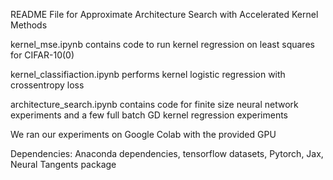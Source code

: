 
README File for Approximate Architecture Search with Accelerated Kernel Methods

kernel_mse.ipynb contains code to run kernel regression on least squares for CIFAR-10(0)

kernel_classifiaction.ipynb performs kernel logistic regression with crossentropy loss

architecture_search.ipynb contains code for finite size neural network experiments and a few full batch GD kernel regression experiments

We ran our experiments on Google Colab with the provided GPU

Dependencies: Anaconda dependencies, tensorflow datasets, Pytorch, Jax, Neural Tangents package
